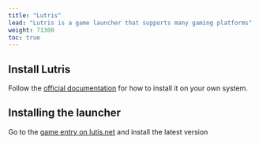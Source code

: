 ```yaml
---
title: "Lutris"
lead: "Lutris is a game launcher that supports many gaming platforms"
weight: 71300
toc: true
---
```


## Install Lutris

Follow the [official documentation](https://lutris.net/downloads) for how to install it on your own system.

## Installing the launcher

Go to the [game entry on lutis.net](https://lutris.net/games/genshin-impact/) and install the latest version